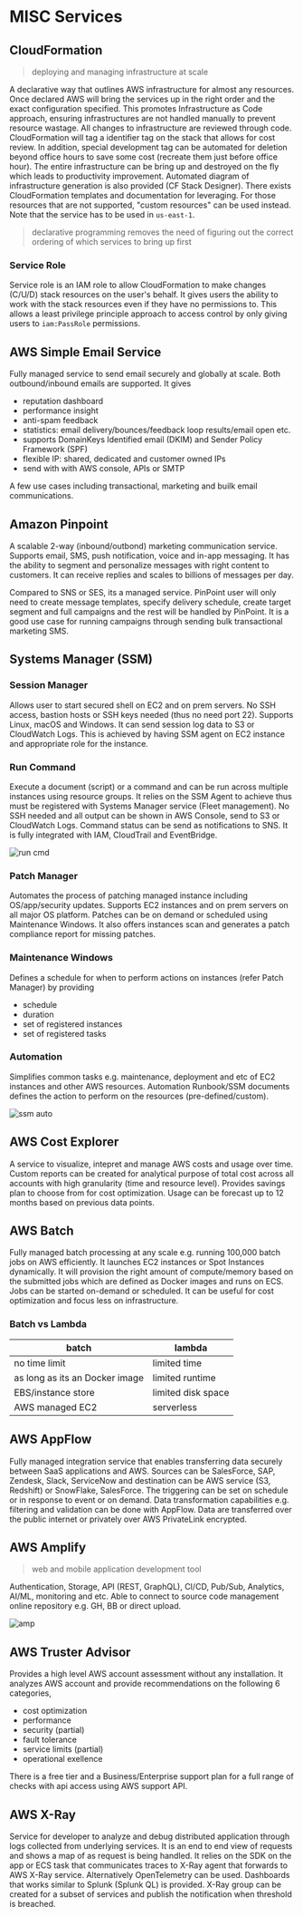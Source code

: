 # MISC Services

## CloudFormation

> deploying and managing infrastructure at scale

A declarative way that outlines AWS infrastructure for almost any resources.
Once declared AWS will bring the services up in the right order and the exact
configuration specified. This promotes Infrastructure as Code approach,
ensuring infrastructures are not handled manually to prevent resource wastage.
All changes to infrastructure are reviewed through code. CloudFormation will
tag a identifier tag on the stack that allows for cost review. In addition,
special development tag can be automated for deletion beyond office hours to
save some cost (recreate them just before office hour). The entire
infrastructure can be bring up and destroyed on the fly which leads to
productivity improvement. Automated diagram of infrastructure generation is
also provided (CF Stack Designer). There exists CloudFormation templates and
documentation for leveraging. For those resources that are not supported,
"custom resources" can be used instead. Note that the service has to be used in
`us-east-1`.

> declarative programming removes the need of figuring out the correct ordering
> of which services to bring up first

### Service Role

Service role is an IAM role to allow CloudFormation to make changes (C/U/D)
stack resources on the user's behalf. It gives users the ability to work with
the stack resources even if they have no permissions to. This allows a least
privilege principle approach to access control by only giving users to
`iam:PassRole` permissions.

## AWS Simple Email Service

Fully managed service to send email securely and globally at scale. Both
outbound/inbound emails are supported. It gives

- reputation dashboard
- performance insight
- anti-spam feedback
- statistics: email delivery/bounces/feedback loop results/email open etc.
- supports DomainKeys Identified email (DKIM) and Sender Policy Framework (SPF)
- flexible IP: shared, dedicated and customer owned IPs
- send with with AWS console, APIs or SMTP

A few use cases including transactional, marketing and builk email
communications.

## Amazon Pinpoint

A scalable 2-way (inbound/outbond) marketing communication service. Supports
email, SMS, push notification, voice and in-app messaging. It has the ability
to segment and personalize messages with right content to customers. It can
receive replies and scales to billions of messages per day.

Compared to SNS or SES, its a managed service. PinPoint user will only need to
create message templates, specify delivery schedule, create target segment and
full campaigns and the rest will be handled by PinPoint. It is a good use case
for running campaigns through sending bulk transactional marketing SMS.

## Systems Manager (SSM)

### Session Manager

Allows user to start secured shell on EC2 and on prem servers. No SSH access,
bastion hosts or SSH keys needed (thus no need port 22). Supports Linux, macOS
and Windows. It can send session log data to S3 or CloudWatch Logs. This is
achieved by having SSM agent on EC2 instance and appropriate role for the
instance.

### Run Command

Execute a document (script) or a command and can be run across multiple
instances using resource groups. It relies on the SSM Agent to achieve thus
must be registered with Systems Manager service (Fleet management). No SSH
needed and all output can be shown in AWS Console, send to S3 or CloudWatch
Logs. Command status can be send as notifications to SNS. It is fully
integrated with IAM, CloudTrail and EventBridge.

![run cmd](run-cmd.PNG)

### Patch Manager

Automates the process of patching managed instance including OS/app/security
updates. Supports EC2 instances and on prem servers on all major OS platform.
Patches can be on demand or scheduled using Maintenance Windows. It also offers
instances scan and generates a patch compliance report for missing patches.

### Maintenance Windows

Defines a schedule for when to perform actions on instances (refer Patch
Manager) by providing

- schedule
- duration
- set of registered instances
- set of registered tasks

### Automation

Simplifies common tasks e.g. maintenance, deployment and etc of EC2 instances
and other AWS resources. Automation Runbook/SSM documents defines the action to
perform on the resources (pre-defined/custom).

![ssm auto](ssm-auto.PNG)

## AWS Cost Explorer

A service to visualize, intepret and manage AWS costs and usage over time.
Custom reports can be created for analytical purpose of total cost across all
accounts with high granularity (time and resource level). Provides savings plan
to choose from for cost optimization. Usage can be forecast up to 12 months
based on previous data points.

## AWS Batch

Fully managed batch processing at any scale e.g. running 100,000 batch jobs on
AWS efficiently. It launches EC2 instances or Spot Instances dynamically. It
will provision the right amount of compute/memory based on the submitted jobs
which are defined as Docker images and runs on ECS. Jobs can be started
on-demand or scheduled. It can be useful for cost optimization and focus less
on infrastructure.

### Batch vs Lambda

| batch | lambda |
|-|-|
| no time limit | limited time |
| as long as its an Docker image | limited runtime |
| EBS/instance store | limited disk space |
| AWS managed EC2 | serverless |

## AWS AppFlow

Fully managed integration service that enables transferring data securely
between SaaS applications and AWS. Sources can be SalesForce, SAP, Zendesk,
Slack, ServiceNow and destination can be AWS service (S3, Redshift) or
SnowFlake, SalesForce. The triggering can be set on schedule or in response to
event or on demand. Data transformation capabilities e.g. filtering and
validation can be done with AppFlow. Data are transferred over the public
internet or privately over AWS PrivateLink encrypted.

## AWS Amplify

> web and mobile application development tool

Authentication, Storage, API (REST, GraphQL), CI/CD, Pub/Sub, Analytics, AI/ML,
monitoring and etc. Able to connect to source code management online repository
e.g. GH, BB or direct upload.

![amp](amp.PNG)

## AWS Truster Advisor

Provides a high level AWS account assessment without any installation. It
analyzes AWS account and provide recommendations on the following 6 categories,

- cost optimization
- performance
- security (partial)
- fault tolerance
- service limits (partial)
- operational exellence

There is a free tier and a Business/Enterprise support plan for a full range of
checks with api access using AWS support API.

## AWS X-Ray

Service for developer to analyze and debug distributed application through logs
collected from underlying services. It is an end to end view of requests and
shows a map of as request is being handled. It relies on the SDK on the app or
ECS task that communicates traces to X-Ray agent that forwards to AWS X-Ray
service. Alternatively OpenTelemetry can be used. Dashboards that works similar
to Splunk (Splunk QL) is provided. X-Ray group can be created for a subset of
services and publish the notification when threshold is breached.
